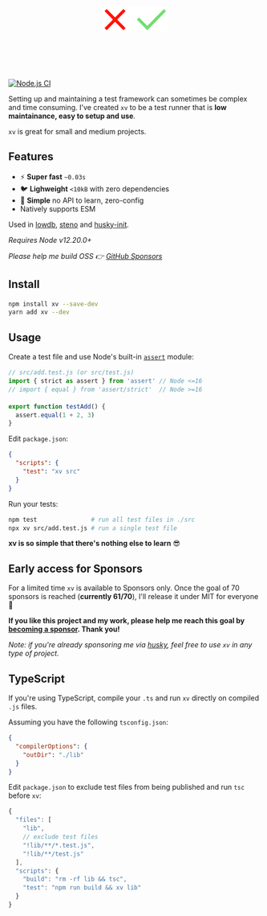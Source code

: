 <h1 align="center">
  <br>
  <br>
  <img src="xv.svg" alt="xv" height=50>
  <br>
  <br>
  <br>
</h1>

[![Node.js CI](https://github.com/typicode/xv/actions/workflows/node.js.yml/badge.svg)](https://github.com/typicode/xv/actions/workflows/node.js.yml)

Setting up and maintaining a test framework can sometimes be complex and time consuming. I've created `xv` to be a test runner that is __low maintainance, easy to setup and use__. 

`xv` is great for small and medium projects.

## Features

- ⚡ __Super fast__ `~0.03s`
- 🐦 __Lighweight__ `<10kB` with zero dependencies
- 🔰 __Simple__ no API to learn, zero-config
- Natively supports ESM

Used in [lowdb](https://github.com/typicode/lowdb), [steno](https://github.com/typicode/steno) and [husky-init](https://github.com/typicode/husky-init).

_Requires Node v12.20.0+_

_Please help me build OSS 👉 [GitHub Sponsors](https://github.com/sponsors/typicode)_

## Install

```sh
npm install xv --save-dev
yarn add xv --dev
```

## Usage

Create a test file and use Node's built-in [`assert`](https://nodejs.org/api/assert.html) module:

```js
// src/add.test.js (or src/test.js)
import { strict as assert } from 'assert' // Node <=16
// import { equal } from 'assert/strict'  // Node >=16

export function testAdd() {
  assert.equal(1 + 2, 3)
}
```

Edit `package.json`:

```json
{
  "scripts": {
    "test": "xv src"
  }
}
```

Run your tests:

```sh
npm test               # run all test files in ./src
npx xv src/add.test.js # run a single test file
```

__xv is so simple that there's nothing else to learn__ 😎

## Early access for Sponsors

For a limited time `xv` is available to Sponsors only. Once the goal of 70 sponsors is reached (__currently 61/70__), I'll release it under MIT for everyone 🎉

**If you like this project and my work, please help me reach this goal by [becoming a sponsor](https://github.com/sponsors/typicode). Thank you!**

_Note: if you're already sponsoring me via [husky](https://github.com/typicode/husky), feel free to use `xv` in any type of project._

## TypeScript

If you're using TypeScript, compile your `.ts` and run `xv` directly on compiled `.js` files.

Assuming you have the following `tsconfig.json`:

```json
{
  "compilerOptions": {
    "outDir": "./lib"
  }
}
```

Edit `package.json` to exclude test files from being published and run `tsc` before `xv`:

```js
{
  "files": [
    "lib",
    // exclude test files
    "!lib/**/*.test.js",
    "!lib/**/test.js"
  ],
  "scripts": {
    "build": "rm -rf lib && tsc",
    "test": "npm run build && xv lib"
  }
}
```
